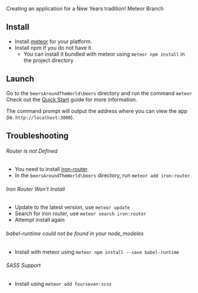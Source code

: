 Creating an application for a New Years tradition!
Meteor Branch

## Install
- Install [meteor](https://www.meteor.com/install) for your platform.
- Install npm if you do not have it 
	- You can install it bundled with meteor using `meteor npm install` in the project directory 


## Launch
Go to the `beersAroundTheWorld\beers` directory and run the command `meteor`
Check out the [Quick Start](https://guide.meteor.com/#quickstart) guide for more information. 

The command prompt will output the address where you can view the app (ie. `http://localhost:3000`). 


## Troubleshooting

###### Router is not Defined
- You need to install [iron-router](http://iron-meteor.github.io/iron-router/).
- In the `beersAroundTheWorld\beers` directory, run `meteor add iron:router`

###### Iron Router Won't Install
- Update to the latest version, use `meteor update`
- Search for iron router, use `meteor search iron:router`
- Attempt install again

###### babel-runtime could not be found in your node_modeles
- Install with meteor using `meteor npm install --save babel-runtime` 

###### SASS Support
- Install using `meteor add fourseven:scss`